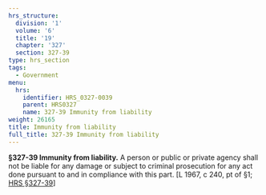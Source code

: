 ```yaml
---
hrs_structure:
  division: '1'
  volume: '6'
  title: '19'
  chapter: '327'
  section: 327-39
type: hrs_section
tags:
  - Government
menu:
  hrs:
    identifier: HRS_0327-0039
    parent: HRS0327
    name: 327-39 Immunity from liability
weight: 26165
title: Immunity from liability
full_title: 327-39 Immunity from liability
---
```

**§327-39 Immunity from liability.** A person or public or private agency shall not be liable for any damage or subject to criminal prosecution for any act done pursuant to and in compliance with this part. [L 1967, c 240, pt of §1; [HRS §327-39](/title-19/chapter-327/section-327-39/)]
